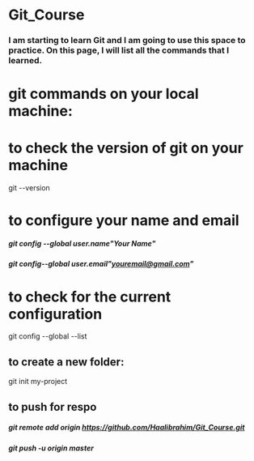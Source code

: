 # Git_Course
### I am starting to learn Git and I am going to use this space to practice. On this page, I will list all the commands that I learned.

# git commands on your local machine:
# to check the version of git on your machine
git --version 
# to configure your name and email
##### git config --global user.name"Your Name"

##### git config--global user.email"youremail@gmail.com"

# to check for the current configuration
git config --global --list


## to create a new folder: 
git init my-project 

## to push for respo
##### git remote add origin https://github.com/Haalibrahim/Git_Course.git

##### git push -u origin master